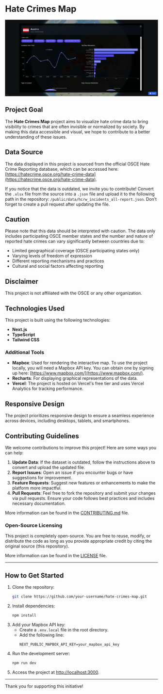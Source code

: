 # Hate Crimes Map

![Hate Crimes Map](public/screen.png)

## Project Goal

The **Hate Crimes Map** project aims to visualize hate crime data to bring visibility to crimes that are often invisible or normalized by society. By making this data accessible and visual, we hope to contribute to a better understanding of these issues.

## Data Source

The data displayed in this project is sourced from the official OSCE Hate Crime Reporting database, which can be accessed here: [https://hatecrime.osce.org/hate-crime-data](https://hatecrime.osce.org/hate-crime-data).

If you notice that the data is outdated, we invite you to contribute! Convert the `.xlsx` file from the source into a `.json` file and upload it to the following path in the repository: `/public/data/hcrw_incidents_all-report.json`. Don’t forget to create a pull request after updating the file.

## Caution

Please note that this data should be interpreted with caution. The data only includes participating OSCE member states and the number and nature of reported hate crimes can vary significantly between countries due to:

- Limited geographical coverage (OSCE participating states only)
- Varying levels of freedom of expression
- Different reporting mechanisms and practices
- Cultural and social factors affecting reporting

## Disclaimer

This project is not affiliated with the OSCE or any other organization.

## Technologies Used

This project is built using the following technologies:

- **Next.js**
- **TypeScript**
- **Tailwind CSS**

### Additional Tools

- **Mapbox**: Used for rendering the interactive map. To use the project locally, you will need a Mapbox API key. You can obtain one by signing up here: [https://www.mapbox.com/](https://www.mapbox.com/).
- **Recharts**: For displaying graphical representations of the data.
- **Vercel**: The project is hosted on Vercel's free tier and uses Vercel Analytics for tracking performance.

## Responsive Design

The project prioritizes responsive design to ensure a seamless experience across devices, including desktops, tablets, and smartphones.

## Contributing Guidelines

We welcome contributions to improve this project! Here are some ways you can help:

1. **Update Data**: If the dataset is outdated, follow the instructions above to convert and upload the updated file.
2. **Report Issues**: Open an issue if you encounter bugs or have suggestions for improvement.
3. **Feature Requests**: Suggest new features or enhancements to make the platform more impactful.
4. **Pull Requests**: Feel free to fork the repository and submit your changes via pull requests. Ensure your code follows best practices and includes necessary documentation.

More information can be found in the [CONTRIBUTING.md](CONTRIBUTING.md) file.

### Open-Source Licensing

This project is completely open-source. You are free to reuse, modify, or distribute the code as long as you provide appropriate credit by citing the original source (this repository).

More information can be found in the [LICENSE](LICENSE) file.

---

## How to Get Started

1. Clone the repository:
   ```bash
   git clone https://github.com/your-username/hate-crimes-map.git
   ```
2. Install dependencies:
   ```bash
   npm install
   ```
3. Add your Mapbox API key:
   - Create a `.env.local` file in the root directory.
   - Add the following line:
     ```
     NEXT_PUBLIC_MAPBOX_API_KEY=your_mapbox_api_key
     ```
4. Run the development server:
   ```bash
   npm run dev
   ```
5. Access the project at [http://localhost:3000](http://localhost:3000).

---

Thank you for supporting this initiative!
